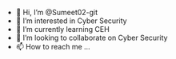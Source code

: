 - 👋 Hi, I’m @Sumeet02-git
- 👀 I’m interested in Cyber Security
- 🌱 I’m currently learning CEH
- 💞️ I’m looking to collaborate on Cyber Security
- 📫 How to reach me ...

<!---
Sumeet02-git/Sumeet02-git is a ✨ special ✨ repository because its `README.md` (this file) appears on your GitHub profile.
You can click the Preview link to take a look at your changes.
--->
